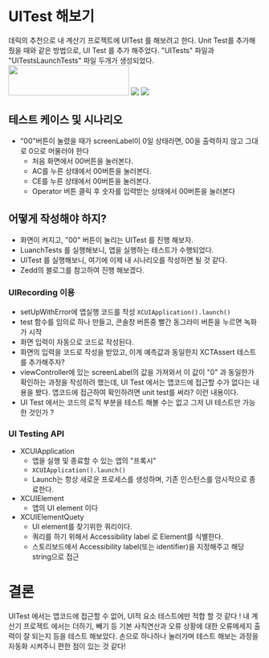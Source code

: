 # UITest 해보기

데릭의 추천으로 내 계산기 프로젝트에 UITest 를 해보려고 한다. 
Unit Test를 추가해줬을 때와 같은 방법으로, UI Test 를 추가 해주었다. 
"UITests" 파일과 "UITestsLaunchTests" 파일 두개가 생성되었다.
<img src="https://i.imgur.com/zH55K8X.png" width="240" height="60"/>
![](https://i.imgur.com/EfrVL8N.png)
![](https://i.imgur.com/dSBwd7f.png)

## 테스트 케이스 및 시나리오

- "00"버튼이 눌렸을 때가 screenLabel이 0일 상태라면, 00을 출력하지 않고 그대로 0으로 머물러야 한다
    - 처음 화면에서 00버튼을 눌러본다. 
    - AC를 누른 상태에서 00버튼을 눌러본다. 
    - CE를 누른 상태에서 00버튼을 눌러본다. 
    - Operator 버튼 클릭 후 숫자를 입력받는 상태에서 00버튼을 눌러본다

## 어떻게 작성해야 하지? 
- 화면이 켜지고, "00" 버튼이 눌리는 UITest 를 진행 해보자. 
- LuanchTests 를 실행해보니, 앱을 실행하는 테스트가 수행되었다. 
- UITest 를 실행해보니, 여기에 이제 내 시나리오를 작성하면 될 것 같다. 
- Zedd의 블로그를 참고하여 진행 해보겠다. 

### UIRecording 이용
- setUpWithError에 앱실행 코드를 작성 `XCUIApplication().launch()`
- test 함수를 임의로 하나 만들고, 콘솔창 버튼중 빨간 동그라미 버튼을 누르면 녹화가 시작
- 화면 입력이 자동으로 코드로 작성된다. 
- 화면의 입력을 코드로 작성을 받았고, 이게 예측값과 동일한지 XCTAssert 테스트를 추가해주자?
- viewController에 있는 screenLabel의 값을 가져와서 이 값이 "0" 과 동일한가 확인하는 과정을 작성하려 했는데, UI Test 에서는 앱코드에 접근할 수가 없다는 내용을 봤다. 앱코드에 접근하여 확인하려면 unit test를 써라? 이런 내용이다. 
- UI Test 에서는 코드의 로직 부분을 테스트 해볼 수는 없고 그저 UI 테스트만 가능한 것인가 ? 
### UI Testing API 
- XCUIApplication
    - 앱을 실행 및 종료할 수 있는 앱의 "프록시"
    - `XCUIApplication().launch()`
    - Launch는 항상 새로운 프로세스를 생성하며, 기존 인스턴스를 암시적으로 종료한다.
- XCUIElement
    - 앱의 UI element 이다 
- XCUIElementQuety
    - UI element를 찾기위한 쿼리이다.
    - 쿼리를 하기 위해서 Accessibility label 로 Element를 식별한다. 
    - 스토리보드에서 Accessibility label(또는 identifier)을 지정해주고 해당 string으로 접근


# 결론 

UITest 에서는 앱코드에 접근할 수 없어, UI적 요소 테스트에만 적합 할 것 같다 !
내 계산기 프로젝트 에서는 더하기, 빼기 등 기본 사칙연산과 오류 상황에 대한 오류메세지 출력이 잘 되는지 등을 테스트 해보았다. 손으로 하나하나 눌러가며 테스트 해보는 과정을 자동화 시켜주니 편한 점이 있는 것 같다!
